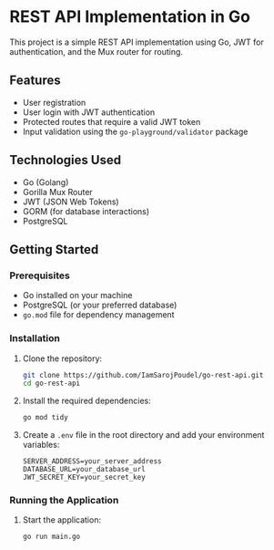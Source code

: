# REST API Implementation in Go

This project is a simple REST API implementation using Go, JWT for authentication, and the Mux router for routing.

## Features

- User registration
- User login with JWT authentication
- Protected routes that require a valid JWT token
- Input validation using the `go-playground/validator` package

## Technologies Used

- Go (Golang)
- Gorilla Mux Router
- JWT (JSON Web Tokens)
- GORM (for database interactions)
- PostgreSQL

## Getting Started

### Prerequisites

- Go installed on your machine
- PostgreSQL (or your preferred database)
- `go.mod` file for dependency management

### Installation

1. Clone the repository:

   ```bash
   git clone https://github.com/IamSarojPoudel/go-rest-api.git
   cd go-rest-api
   ```

2. Install the required dependencies:

   ```bash
   go mod tidy
   ```

3. Create a `.env` file in the root directory and add your environment variables:
   ```plaintext
   SERVER_ADDRESS=your_server_address
   DATABASE_URL=your_database_url
   JWT_SECRET_KEY=your_secret_key
   ```

### Running the Application

1. Start the application:

   ```bash
   go run main.go
   ```
